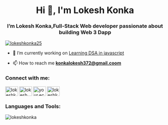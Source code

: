 <h1 align="center">Hi 👋, I'm Lokesh Konka</h1>
<h3 align="center">I’m Lokesh Konka,Full-Stack Web developer passionate about building Web 3 Dapp</h3>

<p align="left"> <a href="https://twitter.com/lokeshkonka25" target="blank"><img src="https://img.shields.io/twitter/follow/lokeshkonka25?logo=twitter&style=for-the-badge" alt="lokeshkonka25" /></a> </p>

- 🔭 I’m currently working on [Learning  DSA in javascript](https://github.com/lokeshkonka/JS_Practice)

- 📫 How to reach me **konkalokesh372@gmail.coom**

<h3 align="left">Connect with me:</h3>
<p align="left">
<a href="https://twitter.com/lokeshkonka25" target="blank"><img align="center" src="https://raw.githubusercontent.com/rahuldkjain/github-profile-readme-generator/master/src/images/icons/Social/twitter.svg" alt="lokeshkonka25" height="30" width="40" /></a>
<a href="https://linkedin.com/in/lokeshkonka25" target="blank"><img align="center" src="https://raw.githubusercontent.com/rahuldkjain/github-profile-readme-generator/master/src/images/icons/Social/linked-in-alt.svg" alt="lokesh konka" height="30" width="40" /></a>
<a href="https://instagram.com/your.ecg" target="blank"><img align="center" src="https://raw.githubusercontent.com/rahuldkjain/github-profile-readme-generator/master/src/images/icons/Social/instagram.svg" alt="your.ecg" height="30" width="40" /></a>
<a href="https://auth.geeksforgeeks.org/user/lokeshkonka" target="blank"><img align="center" src="https://raw.githubusercontent.com/rahuldkjain/github-profile-readme-generator/master/src/images/icons/Social/geeks-for-geeks.svg" alt="lokeshkonka" height="30" width="40" /></a>
</p>

<h3 align="left">Languages and Tools:</h3>


<p><img align="center" src="https://github-readme-stats.vercel.app/api/top-langs?username=lokeshkonka&show_icons=true&locale=en&layout=compact" alt="lokeshkonka" /></p>


